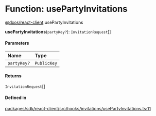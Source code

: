 # Function: usePartyInvitations

[@dxos/react-client](../modules/dxos_react_client.md).usePartyInvitations

**usePartyInvitations**(`partyKey?`): `InvitationRequest`[]

#### Parameters

| Name | Type |
| :------ | :------ |
| `partyKey?` | `PublicKey` |

#### Returns

`InvitationRequest`[]

#### Defined in

[packages/sdk/react-client/src/hooks/invitations/usePartyInvitations.ts:11](https://github.com/dxos/dxos/blob/db8188dae/packages/sdk/react-client/src/hooks/invitations/usePartyInvitations.ts#L11)

